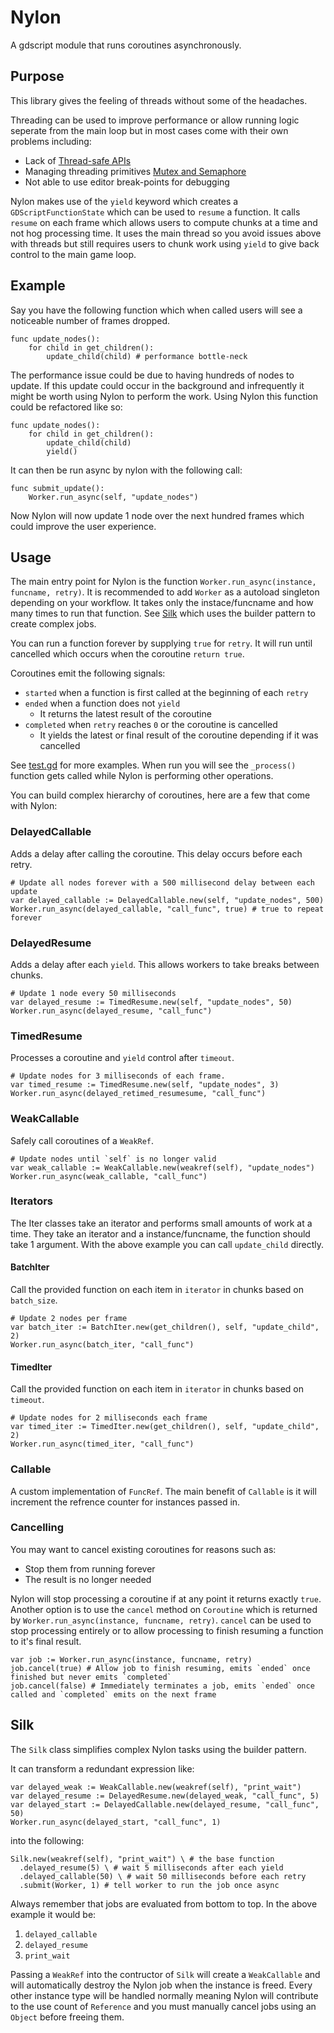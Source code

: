 # Nylon

A gdscript module that runs coroutines asynchronously.

## Purpose

This library gives the feeling of threads without some of the headaches.

Threading can be used to improve performance or allow running logic seperate from the main loop but in most cases come with their own problems including:
* Lack of [Thread-safe APIs](https://docs.godotengine.org/en/stable/tutorials/threads/thread_safe_apis.html)
* Managing threading primitives [Mutex and Semaphore](https://docs.godotengine.org/en/stable/tutorials/threads/using_multiple_threads.html)
* Not able to use editor break-points for debugging

Nylon makes use of the `yield` keyword which creates a `GDScriptFunctionState` which can be used to `resume` a function. It calls `resume` on each frame which allows users to compute chunks at a time and not hog processing time. It uses the main thread so you avoid issues above with threads but still requires users to chunk work using `yield` to give back control to the main game loop.

## Example

Say you have the following function which when called users will see a noticeable number of frames dropped.

```gdscript
func update_nodes():
    for child in get_children():
        update_child(child) # performance bottle-neck
```

The performance issue could be due to having hundreds of nodes to update. If this update could occur in the background and infrequently it might be worth using Nylon to perform the work. Using Nylon this function could be refactored like so:

```gdscript
func update_nodes():
    for child in get_children():
        update_child(child)
        yield()
```

It can then be run async by nylon with the following call:

```gdscript
func submit_update():
    Worker.run_async(self, "update_nodes")
```

Now Nylon will now update 1 node over the next hundred frames which could improve the user experience.

## Usage

The main entry point for Nylon is the function `Worker.run_async(instance, funcname, retry)`.
It is recommended to add `Worker` as a autoload singleton depending on your workflow.
It takes only the instace/funcname and how many times to run that function.
See [Silk](#Silk) which uses the builder pattern to create complex jobs.

You can run a function forever by supplying `true` for `retry`. It will run until cancelled which occurs when the coroutine `return true`.

Coroutines emit the following signals:
* `started` when a function is first called at the beginning of each `retry`
* `ended` when a function does not `yield`
  * It returns the latest result of the coroutine
* `completed` when `retry` reaches `0` or the coroutine is cancelled
  * It yields the latest or final result of the coroutine depending if it was cancelled

See [test.gd](https://github.com/mashumafi/nylon/blob/main/test.gd) for more examples. When run you will see the `_process()` function gets called while Nylon is performing other operations.

You can build complex hierarchy of coroutines, here are a few that come with Nylon:

### DelayedCallable

Adds a delay after calling the coroutine. This delay occurs before each retry.

```gdscript
# Update all nodes forever with a 500 millisecond delay between each update
var delayed_callable := DelayedCallable.new(self, "update_nodes", 500)
Worker.run_async(delayed_callable, "call_func", true) # true to repeat forever
```

### DelayedResume

Adds a delay after each `yield`. This allows workers to take breaks between chunks.

```gdscript
# Update 1 node every 50 milliseconds
var delayed_resume := TimedResume.new(self, "update_nodes", 50)
Worker.run_async(delayed_resume, "call_func")
```

### TimedResume

Processes a coroutine and `yield` control after  `timeout`.

```gdscript
# Update nodes for 3 milliseconds of each frame.
var timed_resume := TimedResume.new(self, "update_nodes", 3)
Worker.run_async(delayed_retimed_resumesume, "call_func")
```

### WeakCallable

Safely call coroutines of a `WeakRef`.

```gdscript
# Update nodes until `self` is no longer valid
var weak_callable := WeakCallable.new(weakref(self), "update_nodes")
Worker.run_async(weak_callable, "call_func")
```

### Iterators

The Iter classes take an iterator and performs small amounts of work at a time. They take an iterator and a instance/funcname, the function should take 1 argument. With the above example you can call `update_child` directly.

#### BatchIter

Call the provided function on each item in `iterator` in chunks based on `batch_size`.

```gdscript
# Update 2 nodes per frame
var batch_iter := BatchIter.new(get_children(), self, "update_child", 2)
Worker.run_async(batch_iter, "call_func")
```

#### TimedIter

Call the provided function on each item in `iterator` in chunks based on `timeout`.

```gdscript
# Update nodes for 2 milliseconds each frame
var timed_iter := TimedIter.new(get_children(), self, "update_child", 2)
Worker.run_async(timed_iter, "call_func")
```

### Callable

A custom implementation of `FuncRef`. The main benefit of `Callable` is it will increment the refrence counter for instances passed in.

### Cancelling

You may want to cancel existing coroutines for reasons such as:
* Stop them from running forever
* The result is no longer needed

Nylon will stop processing a coroutine if at any point it returns exactly `true`.
Another option is to use the `cancel` method on `Coroutine` which is returned by `Worker.run_async(instance, funcname, retry)`.
`cancel` can be used to stop processing entirely or to allow processing to finish resuming a function to it's final result.

```gdscript
var job := Worker.run_async(instance, funcname, retry)
job.cancel(true) # Allow job to finish resuming, emits `ended` once finished but never emits `completed`
job.cancel(false) # Immediately terminates a job, emits `ended` once called and `completed` emits on the next frame
```

## Silk

The `Silk` class simplifies complex Nylon tasks using the builder pattern.

It can transform a redundant expression like:

```gdscript
var delayed_weak := WeakCallable.new(weakref(self), "print_wait")
var delayed_resume := DelayedResume.new(delayed_weak, "call_func", 5)
var delayed_start := DelayedCallable.new(delayed_resume, "call_func", 50)
Worker.run_async(delayed_start, "call_func", 1)
```

into the following:

```gdscript
Silk.new(weakref(self), "print_wait") \ # the base function
  .delayed_resume(5) \ # wait 5 milliseconds after each yield
  .delayed_callable(50) \ # wait 50 milliseconds before each retry
  .submit(Worker, 1) # tell worker to run the job once async
```

Always remember that jobs are evaluated from bottom to top. In the above example it would be:
1. `delayed_callable`
2. `delayed_resume`
3. `print_wait`

Passing a `WeakRef` into the contructor of `Silk` will create a `WeakCallable` and will automatically destroy the Nylon job when the instance is freed. Every other instance type will be handled normally meaning Nylon will contribute to the use count of `Reference` and you must manually cancel jobs using an `Object` before freeing them.
